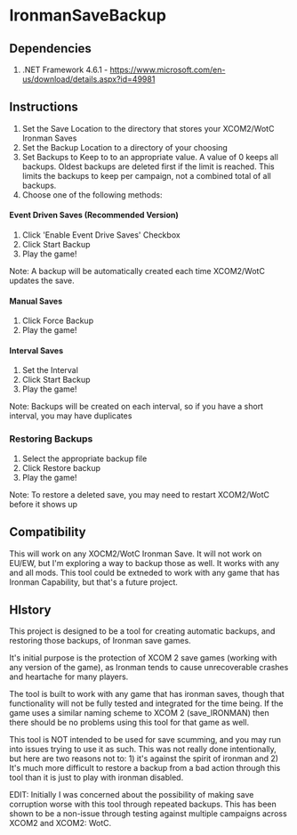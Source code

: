 # IronmanSaveBackup

## Dependencies
1. .NET Framework 4.6.1 - https://www.microsoft.com/en-us/download/details.aspx?id=49981

## Instructions
1. Set the Save Location to the directory that stores your XCOM2/WotC Ironman Saves
2. Set the Backup Location to a directory of your choosing
3. Set Backups to Keep to to an appropriate value. A value of 0 keeps all backups. Oldest backups are deleted first if the limit is reached. This limits the backups to keep per campaign, not a combined total of all backups.
4. Choose one of the following methods:


#### Event Driven Saves (Recommended Version)
1. Click 'Enable Event Drive Saves' Checkbox
2. Click Start Backup
3. Play the game! 

Note: A backup will be automatically created each time XCOM2/WotC updates the save.

#### Manual Saves
1. Click Force Backup
2. Play the game!

#### Interval Saves
1. Set the Interval
2. Click Start Backup
3. Play the game!

Note: Backups will be created on each interval, so if you have a short interval, you may have duplicates


### Restoring Backups
1. Select the appropriate backup file
2. Click Restore backup
3. Play the game!

Note: To restore a deleted save, you may need to restart XCOM2/WotC before it shows up

## Compatibility
This will work on any XOCM2/WotC Ironman Save. It will not work on EU/EW, but I'm exploring a way to backup those as well. It works with any and all mods. This tool could be extneded to work with any game that has Ironman Capability, but that's a future project.

## HIstory

This project is designed to be a tool for creating automatic backups, and restoring those backups, of Ironman save games.

It's initial purpose is the protection of XCOM 2 save games (working with any version of the game), as Ironman tends to cause unrecoverable crashes and heartache for many players.

The tool is built to work with any game that has ironman saves, though that functionality will not be fully tested and integrated for the time being. If the game uses a similar naming scheme to XCOM 2 (save_IRONMAN) then there should be no problems using this tool for that game as well.

This tool is NOT intended to be used for save scumming, and you may run into issues trying to use it as such. This was not really done intentionally, but here are two reasons not to: 1) it's against the spirit of ironman and 2) It's much more difficult to restore a backup from a bad action through this tool than it is just to play with ironman disabled.

EDIT: Initially I was concerned about the possibility of making save corruption worse with this tool through repeated backups. This has been shown to be a non-issue through testing against multiple campaigns across XCOM2 and XCOM2: WotC. 
